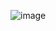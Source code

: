 ![image](https://user-images.githubusercontent.com/64565005/171324221-f9274a66-849f-4f49-973d-c7617778b799.png)
